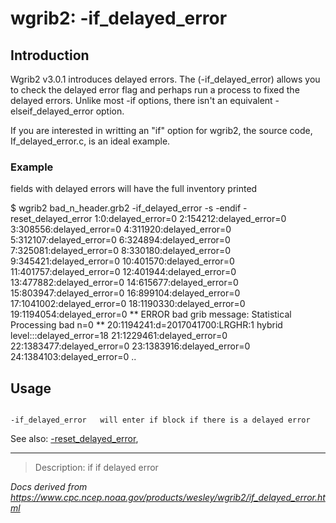 # wgrib2: -if_delayed_error

## Introduction

Wgrib2 v3.0.1 introduces delayed errors. The (-if_delayed_error) allows you
to check the delayed error flag and perhaps run a process to fixed the delayed errors.
Unlike most -if options, there isn't an equivalent
-elseif_delayed_error option.

If you are interested in writting an "if" option for wgrib2, the source code, If_delayed_error.c,
is an ideal example.

### Example

fields with delayed errors will have the full inventory printed

$ wgrib2 bad_n_header.grb2 -if_delayed_error -s -endif -reset_delayed_error
1:0:delayed_error=0
2:154212:delayed_error=0
3:308556:delayed_error=0
4:311920:delayed_error=0
5:312107:delayed_error=0
6:324894:delayed_error=0
7:325081:delayed_error=0
8:330180:delayed_error=0
9:345421:delayed_error=0
10:401570:delayed_error=0
11:401757:delayed_error=0
12:401944:delayed_error=0
13:477882:delayed_error=0
14:615677:delayed_error=0
15:803947:delayed_error=0
16:899104:delayed_error=0
17:1041002:delayed_error=0
18:1190330:delayed_error=0
19:1194054:delayed_error=0
\*\* ERROR bad grib message: Statistical Processing bad n=0 \*\*
20:1194241:d=2017041700:LRGHR:1 hybrid level:::delayed_error=18
21:1229461:delayed_error=0
22:1383477:delayed_error=0
23:1383916:delayed_error=0
24:1384103:delayed_error=0
..

## Usage

```

-if_delayed_error   will enter if block if there is a delayed error

```

See also:
[-reset_delayed_error](./reset_delayed_error.md),

---

> Description: if if delayed error

_Docs derived from <https://www.cpc.ncep.noaa.gov/products/wesley/wgrib2/if_delayed_error.html>_
